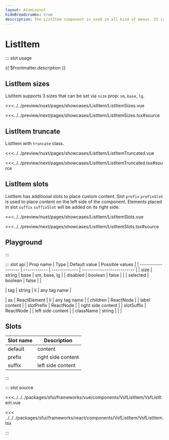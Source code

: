 ```yaml
---
layout: AtomLayout
hideBreadcrumbs: true
description: The ListItem component is used in all kind of menus. It can act like a link or a button.
---
```

# ListItem

::: slot usage

{{ $frontmatter.description }}

## ListItem sizes

ListItem supports 3 sizes that can be set via `size` prop: `sm`, `base`, `lg`.

<Showcase showcase-name="ListItem/ListItemSizes" style="min-height:250px">

<!-- vue -->
<<<../../preview/nuxt/pages/showcases/ListItem/ListItemSizes.vue
<!-- end vue -->
<!-- react -->
<<<../../preview/next/pages/showcases/ListItem/ListItemSizes.tsx#source
<!-- end react -->
</Showcase>

## ListItem truncate

ListItem with `truncate` class.

<Showcase showcase-name="ListItem/ListItemTruncated" >

<!-- vue -->
<<<../../preview/nuxt/pages/showcases/ListItem/ListItemTruncated.vue
<!-- end vue -->
<!-- react -->
<<<../../preview/next/pages/showcases/ListItem/ListItemTruncated.tsx#source
<!-- end react -->
</Showcase>

## ListItem slots

ListItem has additional slots to place custom content. Slot <!-- vue --> `prefix`<!-- end vue --> <!-- react -->`prefixSlot` <!-- end react --> is used to place content on the left side of the component. Elements placed in slot  <!-- vue --> `suffix`<!-- end vue --> <!-- react --> `suffixSlot` <!-- end react --> will be added on its right side.

<Showcase showcase-name="ListItem/ListItemSlots" >

<!-- vue -->
<<<../../preview/nuxt/pages/showcases/ListItem/ListItemSlots.vue
<!-- end vue -->
<!-- react -->
<<<../../preview/next/pages/showcases/ListItem/ListItemSlots.tsx#source
<!-- end react -->
</Showcase>

## Playground

<Generate />

:::

::: slot api
| Prop name          | Type          | Default value | Possible values            |
| ------------------ | ------------  | ------------- | -------------------------- |
| size               | string        | base          | sm, base, lg               |
| disabled           | boolean       | false         |                            |
| selected           | boolean       | false         |                            |
<!-- vue -->
| tag                | string        | li            | any tag name               |
<!-- end vue -->
<!-- react -->
| as                 | ReactElement  | li            | any tag name               |
| children           | ReactNode     |               | label content              |
| slotPrefix         | ReactNode     |               | right side content         |
| slotSuffix         | ReactNode     |               | left side content          |
| className          | string        |               |                            |
<!-- end react -->

<!-- vue -->
## Slots

| Slot name | Description        |
| --------- | ------------------ |
| default   | content            |
| prefix    | right side content |
| suffix    | left side content  |

<!-- end vue -->

:::

::: slot source
<SourceCode>
<!-- vue -->
<<<../../../packages/sfui/frameworks/vue/components/VsfListItem/VsfListItem.vue
<!-- end vue -->
<!-- react -->
<<< ../../../packages/sfui/frameworks/react/components/VsfListItem/VsfListItem.tsx
<!-- end react -->
</SourceCode>
:::
